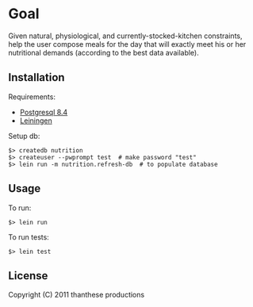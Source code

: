 # Goal

Given natural, physiological, and currently-stocked-kitchen constraints, help the user compose meals for the day that will exactly meet his or her nutritional demands (according to the best data available).

## Installation

Requirements:

- [Postgresql 8.4](http://www.postgresql.org/)
- [Leiningen](https://github.com/technomancy/leiningen)

Setup db:

    $> createdb nutrition
    $> createuser --pwprompt test  # make password "test"
    $> lein run -m nutrition.refresh-db  # to populate database

## Usage

To run:

    $> lein run

To run tests:

    $> lein test

## License

Copyright (C) 2011 thanthese productions
